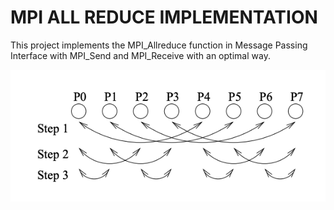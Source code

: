 # MPI ALL REDUCE IMPLEMENTATION
This project implements the MPI_Allreduce function in Message Passing Interface with MPI_Send and MPI_Receive with an optimal way.

<p align="justify">

![](images/image1.png)

</p>